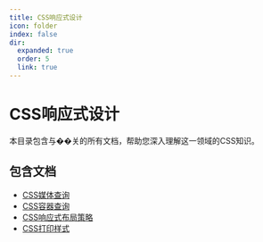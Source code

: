 ```yaml
---
title: CSS响应式设计
icon: folder
index: false
dir:
  expanded: true
  order: 5
  link: true
---
```


# CSS响应式设计

本目录包含与��关的所有文档，帮助您深入理解这一领域的CSS知识。

## 包含文档
- [CSS媒体查询](./01-媒体查询.md)
- [CSS容器查询](./02-容器查询.md)
- [CSS响应式布局策略](./03-响应式布局策略.md)
- [CSS打印样式](./04-打印样式.md)
